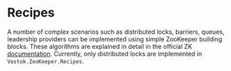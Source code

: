 # Recipes

A number of complex scenarios such as distributed locks, barriers, queues, leadership providers can be implemented using simple ZooKeeper building blocks. These algorithms are explained in detail in the official ZK [documentation](https://zookeeper.apache.org/doc/current/recipes.html). Currently, only distributed locks are implemented in `Vostok.ZooKeeper.Recipes`.
